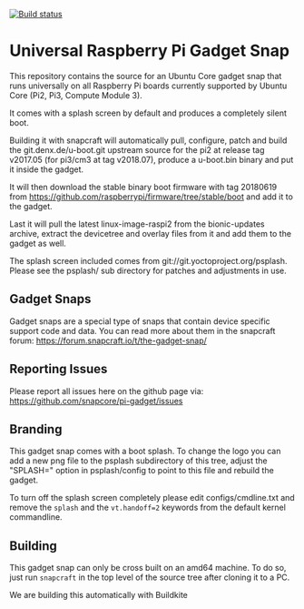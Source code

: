 [![Build status](https://badge.buildkite.com/7f2d2b1d93a82ea0ff62c66a1c61ccce386737f171e3fb6586.svg)](https://buildkite.com/americademy-inc/pi-gadget)

# Universal Raspberry Pi Gadget Snap

This repository contains the source for an Ubuntu Core gadget snap that runs
universally on all Raspberry Pi boards currently supported by Ubuntu Core (Pi2,
Pi3, Compute Module 3).

It comes with a splash screen by default and produces a completely silent boot.

Building it with snapcraft will automatically pull, configure, patch and build
the git.denx.de/u-boot.git upstream source for the pi2 at release tag v2017.05
(for pi3/cm3 at tag v2018.07), produce a u-boot.bin binary and put it inside the gadget.

It will then download the stable binary boot firmware with tag 20180619
from https://github.com/raspberrypi/firmware/tree/stable/boot and add it to the gadget.

Last it will pull the latest linux-image-raspi2 from the bionic-updates archive, extract the
devicetree and overlay files from it and add them to the gadget as well.

The splash screen included comes from git://git.yoctoproject.org/psplash. Please see the
psplash/ sub directory for patches and adjustments in use.

## Gadget Snaps

Gadget snaps are a special type of snaps that contain device specific support
code and data. You can read more about them in the snapcraft forum:
https://forum.snapcraft.io/t/the-gadget-snap/

## Reporting Issues

Please report all issues here on the github page via:
https://github.com/snapcore/pi-gadget/issues

## Branding

This gadget snap comes with a boot splash. To change the logo you can add a new png file to
the psplash subdirectory of this tree, adjust the "SPLASH=" option in psplash/config to
point to this file and rebuild the gadget.

To turn off the splash screen completely please edit configs/cmdline.txt and remove
the `splash` and the `vt.handoff=2` keywords from the default kernel commandline.

## Building

This gadget snap can only be cross built on an amd64 machine. To do so, just run `snapcraft`
in the top level of the source tree after cloning it to a PC.

We are building this automatically with Buildkite
